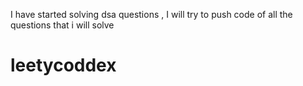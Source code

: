 I have started solving dsa questions , I will try to push code of all the questions that i will solve

# leetycoddex
